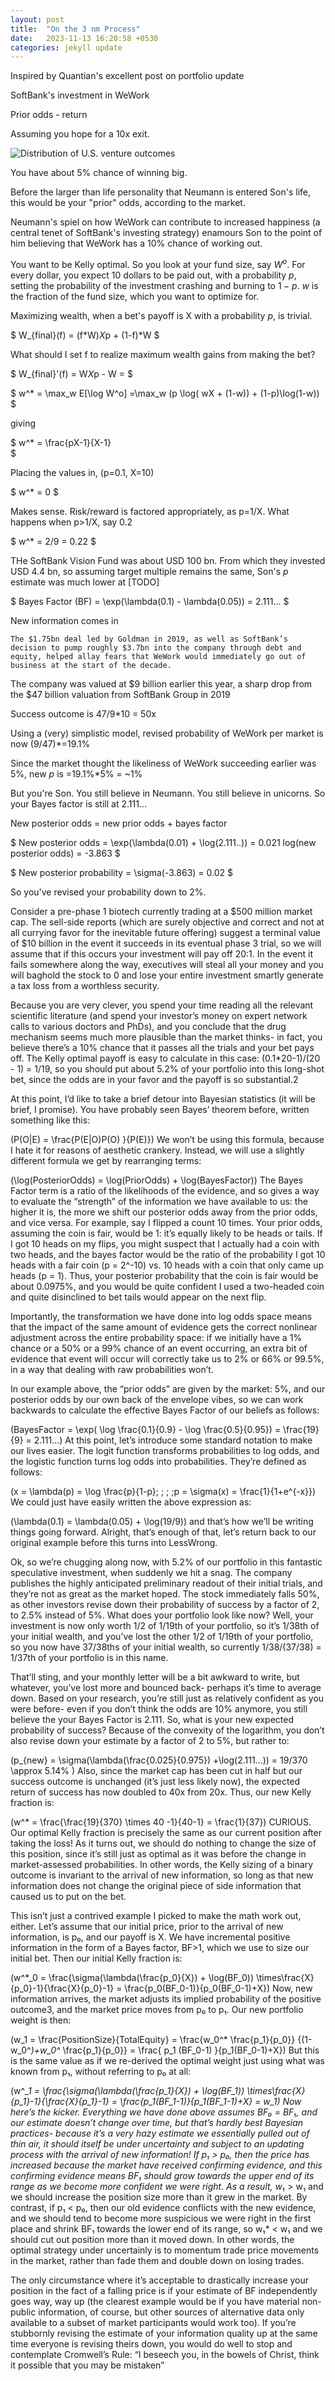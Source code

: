 ```yaml
---
layout: post
title:  "On the 3 nm Process"
date:   2023-11-13 16:20:58 +0530
categories: jekyll update
---
```


[comment]: <> (To be included)
<script type="text/javascript" async
  src="https://cdnjs.cloudflare.com/ajax/libs/mathjax/2.7.7/MathJax.js?config=TeX-MML-AM_CHTML">
</script>

[comment]: <> (To be included)
<link rel="stylesheet" type="text/css" href="/assets/css/interactive-word.css">
<link rel="stylesheet" type="text/css" href="/assets/css/table.css">
<link rel="stylesheet" type="text/css" href="/assets/css/image-carousel.css">

[comment]: <> (To be included)
<script src="/assets/js/interactive-word.js"></script>
<script src="/assets/js/image-carousel.js"></script>

Inspired by Quantian's excellent post on portfolio update

SoftBank's investment in WeWork

Prior odds - return

Assuming you hope for a 10x exit.

![Distribution of U.S. venture outcomes](/assets/images/2023-11-27-on-startups-and-the-kelly-criterion/distribution-venture-outcomes.png)

You have about 5% chance of winning big.

Before the larger than life personality that Neumann is entered Son's life, this would be your "prior" odds, according to the market.

Neumann's spiel on how WeWork can contribute to increased happiness (a central tenet of SoftBank's investing strategy) enamours Son to the point of him believing that WeWork has a 10% chance of working out. 

You want to be Kelly optimal. So you look at your fund size, say $W^o$. For every dollar, you expect 10 dollars to be paid out, with a probability $p$, setting the probability of the investment crashing and burning to $1-p$. $w$ is the fraction of the fund size, which you want to optimize for.

Maximizing wealth, when a bet's payoff is X with a probability $p$, is trivial. 

$
W_{final}(f) = (f*W)*X*p + (1-f)*W
$

What should I set f to realize maximum wealth gains from making the bet?

$
W_{final}'(f) = W*X*p - W = 
$

$
w^* = \max_w E[\log W^o] =\max_w (p \log( wX + (1-w)) + (1-p)\log(1-w))
$



giving 

$
w^* = \frac{pX-1}{X-1}\
$

Placing the values in, (p=0.1, X=10)

$
w^* = 0
$

Makes sense. Risk/reward is factored appropriately, as p=1/X. What happens when p>1/X, say 0.2

$
w^* = 2/9 = 0.22
$

THe SoftBank Vision Fund was about USD 100 bn. From which they invested USD 4.4 bn, so assuming target multiple remains the same, Son's $p$ estimate was much lower at [TODO]

$
Bayes Factor (BF) = \exp(\lambda(0.1) - \lambda(0.05)) = 2.111...
$

New information comes in 

	The $1.75bn deal led by Goldman in 2019, as well as SoftBank’s decision to pump roughly $3.7bn into the company through debt and equity, helped allay fears that WeWork would immediately go out of business at the start of the decade.

The company was valued at $9 billion earlier this year, a sharp drop from the $47 billion valuation from SoftBank Group in 2019

Success outcome is 47/9*10 = 50x

Using a (very) simplistic model, revised probability of WeWork per market is now (9/47)*=19.1%

Since the market thought the likeliness of WeWork succeeding earlier was 5%, new $p$ is =19.1%*5% = ~1%

But you're Son. You still believe in Neumann. You still believe in unicorns. So your Bayes factor is still at 2.111...

New posterior odds = new prior odds + bayes factor

$
New posterior odds = \exp(\lambda(0.01) + \log(2.111..)) = 0.021
log(new posterior odds) = -3.863
$

$
New posterior probability = \sigma(-3.863) = 0.02 
$

So you've revised your probability down to 2%.





Consider a pre-phase 1 biotech currently trading at a $500 million market cap. The sell-side reports (which are surely objective and correct and not at all currying favor for the inevitable future offering) suggest a terminal value of $10 billion in the event it succeeds in its eventual phase 3 trial, so we will assume that if this occurs your investment will pay off 20:1. In the event it fails somewhere along the way, executives will steal all your money and you will baghold the stock to 0 and lose your entire investment smartly generate a tax loss from a worthless security.

Because you are very clever, you spend your time reading all the relevant scientific literature (and spend your investor’s money on expert network calls to various doctors and PhDs), and you conclude that the drug mechanism seems much more plausible than the market thinks- in fact, you believe there’s a 10% chance that it passes all the trials and your bet pays off. The Kelly optimal payoff is easy to calculate in this case: (0.1*20-1)/(20 - 1) = 1/19, so you should put about 5.2% of your portfolio into this long-shot bet, since the odds are in your favor and the payoff is so substantial.2

At this point, I’d like to take a brief detour into Bayesian statistics (it will be brief, I promise). You have probably seen Bayes’ theorem before, written something like this:

 
\(P(O|E) = \frac{P(E|O)P(O) }{P(E)}\)
We won’t be using this formula, because I hate it for reasons of aesthetic crankery. Instead, we will use a slightly different formula we get by rearranging terms:

\(\log(PosteriorOdds) = \log(PriorOdds) + \log(BayesFactor)\)
The Bayes Factor term is a ratio of the likelihoods of the evidence, and so gives a way to evaluate the “strength” of the information we have available to us: the higher it is, the more we shift our posterior odds away from the prior odds, and vice versa. For example, say I flipped a count 10 times. Your prior odds, assuming the coin is fair, would be 1: it’s equally likely to be heads or tails. If I got 10 heads on my flips, you might suspect that I actually had a coin with two heads, and the bayes factor would be the ratio of the probability I got 10 heads with a fair coin (p = 2^-10) vs. 10 heads with a coin that only came up heads (p = 1). Thus, your posterior probability that the coin is fair would be about 0.0975%, and you would be quite confident I used a two-headed coin and quite disinclined to bet tails would appear on the next flip.

Importantly, the transformation we have done into log odds space means that the impact of the same amount of evidence gets the correct nonlinear adjustment across the entire probability space: if we initially have a 1% chance or a 50% or a 99% chance of an event occurring, an extra bit of evidence that event will occur will correctly take us to 2% or 66% or 99.5%, in a way that dealing with raw probabilities won’t.

In our example above, the “prior odds” are given by the market: 5%, and our posterior odds by our own back of the envelope vibes, so we can work backwards to calculate the effective Bayes Factor of our beliefs as follows:

 
 
 
\(BayesFactor = \exp( \log \frac{0.1}{0.9} - \log \frac{0.5}{0.95}) = \frac{19}{9} = 2.111...\)
At this point, let’s introduce some standard notation to make our lives easier. The logit function transforms probabilities to log odds, and the logistic function turns log odds into probabilities. They’re defined as follows:

 
 
\(x = \lambda(p) = \log \frac{p}{1-p}; \; \; \;p = \sigma(x) = \frac{1}{1+e^{-x}}\)
We could just have easily written the above expression as:

\(\lambda(0.1) = \lambda(0.05) + \log(19/9)\)
and that’s how we’ll be writing things going forward. Alright, that’s enough of that, let’s return back to our original example before this turns into LessWrong.

Ok, so we’re chugging along now, with 5.2% of our portfolio in this fantastic speculative investment, when suddenly we hit a snag. The company publishes the highly anticipated preliminary readout of their initial trials, and they’re not as great as the market hoped. The stock immediately falls 50%, as other investors revise down their probability of success by a factor of 2, to 2.5% instead of 5%. What does your portfolio look like now? Well, your investment is now only worth 1/2 of 1/19th of your portfolio, so it’s 1/38th of your initial wealth, and you’ve lost the other 1/2 of 1/19th of your portfolio, so you now have 37/38ths of your initial wealth, so currently 1/38/(37/38) = 1/37th of your portfolio is in this name.

That’ll sting, and your monthly letter will be a bit awkward to write, but whatever, you’ve lost more and bounced back- perhaps it’s time to average down. Based on your research, you’re still just as relatively confident as you were before- even if you don’t think the odds are 10% anymore, you still believe the your Bayes Factor is 2.111. So, what is your new expected probability of success? Because of the convexity of the logarithm, you don’t also revise down your estimate by a factor of 2 to 5%, but rather to:

 
\(p_{new} = \sigma(\lambda(\frac{0.025}{0.975}) +\log(2.111...)) = 19/370 \approx 5.14\% \)
Also, since the market cap has been cut in half but our success outcome is unchanged (it’s just less likely now), the expected return of success has now doubled to 40x from 20x. Thus, our new Kelly fraction is:

 
 
 
\(w^* = \frac{\frac{19}{370} \times 40 -1}{40-1} = \frac{1}{37}\)
CURIOUS. Our optimal Kelly fraction is precisely the same as our current position after taking the loss! As it turns out, we should do nothing to change the size of this position, since it’s still just as optimal as it was before the change in market-assessed probabilities. In other words, the Kelly sizing of a binary outcome is invariant to the arrival of new information, so long as that new information does not change the original piece of side information that caused us to put on the bet.

This isn’t just a contrived example I picked to make the math work out, either. Let’s assume that our initial price, prior to the arrival of new information, is p₀, and our payoff is X. We have incremental positive information in the form of a Bayes factor, BF>1, which we use to size our initial bet. Then our initial Kelly fraction is:

 
 
 
 
 
\(w^*_0 = \frac{\sigma(\lambda(\frac{p_0}{X}) + \log(BF_0)) \times\frac{X}{p_0}-1}{\frac{X}{p_0}-1} = \frac{p_0(BF_0-1)}{p_0(BF_0-1)+X}\)
Now, new information arrives, the market adjusts its implied probability of the positive outcome3, and the market price moves from p₀ to p₁. Our new portfolio weight is then:

 
 
 
 
 
\(w_1 = \frac{PositionSize}{TotalEquity} = \frac{w_0^* \frac{p_1}{p_0}} {(1-w_0^*)+w_0^* \frac{p_1}{p_0}} = \frac{ p_1 (BF_0-1) }{p_1(BF_0-1)+X}\)
But this is the same value as if we re-derived the optimal weight just using what was known from p₁, without referring to p₀ at all:

 
 
 
 
 
\(w^*_1 = \frac{\sigma(\lambda(\frac{p_1}{X}) + \log(BF_1)) \times\frac{X}{p_1}-1}{\frac{X}{p_1}-1} = \frac{p_1(BF_1-1)}{p_1(BF_1-1)+X} = w_1\)
Now here’s the kicker. Everything we have done above assumes BF₀ = BF₁, and our estimate doesn’t change over time, but that’s hardly best Bayesian practices- because it’s a very hazy estimate we essentially pulled out of thin air, it should itself be under uncertainty and subject to an updating process with the arrival of new information! If p₁ > p₀, then the price has increased because the market have received confirming evidence, and this confirming evidence means BF₁ should grow towards the upper end of its range as we become more confident we were right. As a result, w₁* > w₁ and we should increase the position size more than it grew in the market. By contrast, if p₁ < p₀, then our old evidence conflicts with the new evidence, and we should tend to become more suspicious we were right in the first place and shrink BF₁ towards the lower end of its range, so w₁* < w₁ and we should cut out position more than it moved down. In other words, the optimal strategy under uncertainly is to momentum trade price movements in the market, rather than fade them and double down on losing trades.

The only circumstance where it’s acceptable to drastically increase your position in the fact of a falling price is if your estimate of BF independently goes way, way up (the clearest example would be if you have material non-public information, of course, but other sources of alternative data only available to a subset of market participants would work too). If you’re stubbornly revising the estimate of your information quality up at the same time everyone is revising theirs down, you would do well to stop and contemplate Cromwell’s Rule: “I beseech you, in the bowels of Christ, think it possible that you may be mistaken”





